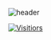![header](https://capsule-render.vercel.app/api?type=rect&height=200&text=HenryParkG%20&fontAlign=70&stroke=00FF00&strokeWidth=3)

[![Visitiors](https://myhits.vercel.app/api/hit/https%3A%2F%2Fgithub.com%2FHenryParkG?color=blue&label=hits&size=small)](https://myhits.vercel.app)
<!---
blaewood/blaewood is a ✨ special ✨ repository because its `README.md` (this file) appears on your GitHub profile.
You can click the Preview link to take a look at your changes.
--->

